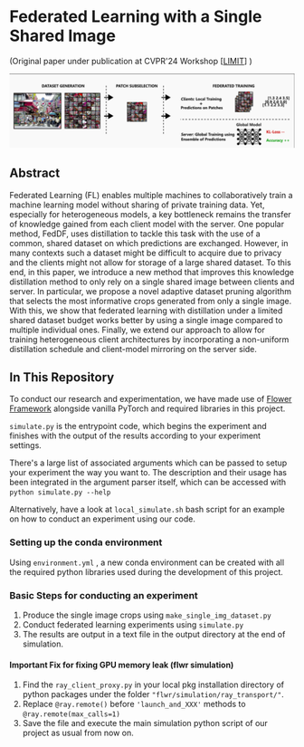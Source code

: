 # Federated Learning with a Single Shared Image

(Original paper under publication at CVPR'24 Workshop [[LIMIT](https://hirokatsukataoka16.github.io/CVPR-2024-LIMIT/)] )

![Schematic figure of Federated Learning with a Single Shared Image](splash_fig.png)

## Abstract

Federated Learning (FL) enables multiple machines to collaboratively train a machine learning model without sharing of private training data. Yet, especially for heterogeneous models, a key bottleneck remains the transfer of knowledge gained from each client model with the server. One popular method, FedDF, uses distillation to tackle this task with the use of a common, shared dataset on which predictions are exchanged. However, in many contexts such a dataset might be difficult to acquire due to privacy and the clients might not allow for storage of a large shared dataset. To this end, in this paper, we introduce a new method that improves this knowledge distillation method to only rely on a single shared image between clients and server. In particular, we propose a novel adaptive dataset pruning algorithm that selects the most informative crops generated from only a single image. With this, we show that federated learning with distillation under a limited shared dataset budget works better by using a single image compared to multiple individual ones. Finally, we extend our approach to allow for training heterogeneous client architectures by incorporating a non-uniform distillation schedule and client-model mirroring on the server side.

## In This Repository

To conduct our research and experimentation, we have made use of [Flower Framework](https://github.com/adap/flower) alongside vanilla PyTorch and required libraries in this project.

`simulate.py` is the entrypoint code, which begins the experiment and finishes with the output of the results according to your experiment settings.

There's a large list of associated arguments which can be passed to setup your experiment the way you want to. The description and their usage has been integrated in the argument parser itself, which can be accessed with `python simulate.py --help`

Alternatively, have a look at `local_simulate.sh` bash script for an example on how to conduct an experiment using our code.

### Setting up the conda environment

Using `environment.yml` , a new conda environment can be created with all the required python libraries used during the development of this project.

### Basic Steps for conducting an experiment

1. Produce the single image crops using `make_single_img_dataset.py`
2. Conduct federated learning experiments using `simulate.py`
3. The results are output in a text file in the output directory at the end of simulation.

#### Important Fix for fixing GPU memory leak (flwr simulation)

1. Find the `ray_client_proxy.py` in your local pkg installation directory of python packages under the folder `"flwr/simulation/ray_transport/"`.
2. Replace `@ray.remote()` before `'launch_and_XXX'` methods to `@ray.remote(max_calls=1)`
3. Save the file and execute the main simulation python script of our project as usual from now on.
